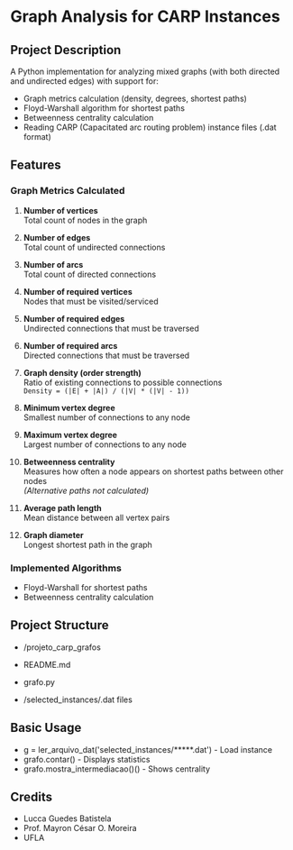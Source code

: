 # Graph Analysis for CARP Instances

## Project Description
A Python implementation for analyzing mixed graphs (with both directed and undirected edges) with support for:
- Graph metrics calculation (density, degrees, shortest paths)
- Floyd-Warshall algorithm for shortest paths
- Betweenness centrality calculation
- Reading CARP (Capacitated arc routing problem) instance files (.dat format)

## Features

### Graph Metrics Calculated

1. **Number of vertices**  
   Total count of nodes in the graph

2. **Number of edges**  
   Total count of undirected connections

3. **Number of arcs**  
   Total count of directed connections

4. **Number of required vertices**  
   Nodes that must be visited/serviced

5. **Number of required edges**  
   Undirected connections that must be traversed

6. **Number of required arcs**  
   Directed connections that must be traversed

7. **Graph density (order strength)**  
   Ratio of existing connections to possible connections  
   `Density = (|E| + |A|) / (|V| * (|V| - 1))`

8. **Minimum vertex degree**  
   Smallest number of connections to any node

9. **Maximum vertex degree**  
    Largest number of connections to any node

10. **Betweenness centrality**  
    Measures how often a node appears on shortest paths between other nodes  
    *(Alternative paths not calculated)*

11. **Average path length**  
    Mean distance between all vertex pairs

12. **Graph diameter**  
    Longest shortest path in the graph

### Implemented Algorithms
- Floyd-Warshall for shortest paths
- Betweenness centrality calculation

## Project Structure

- /projeto_carp_grafos
- README.md
- grafo.py 

- /selected_instances/.dat files

## Basic Usage

- g = ler_arquivo_dat('selected_instances/*****.dat') - Load instance
- grafo.contar()  -  Displays statistics
- grafo.mostra_intermediacao()()  - Shows centrality

  
## Credits
- Lucca Guedes Batistela
- Prof. Mayron César O. Moreira
- UFLA

